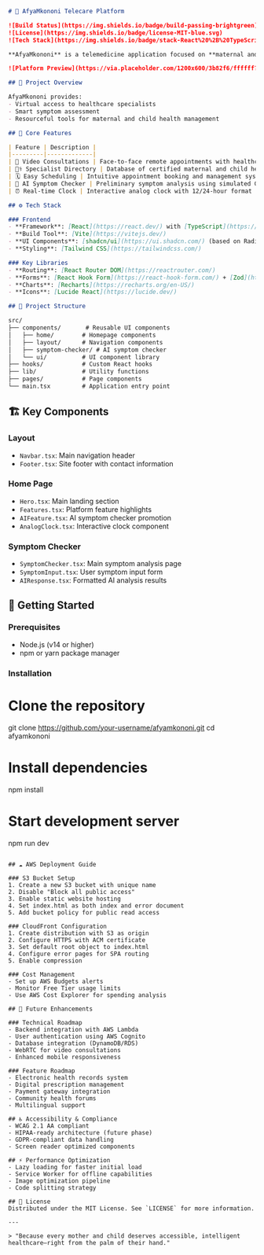 ```markdown
# 🌿 AfyaMkononi Telecare Platform

![Build Status](https://img.shields.io/badge/build-passing-brightgreen)
![License](https://img.shields.io/badge/license-MIT-blue.svg)
![Tech Stack](https://img.shields.io/badge/stack-React%20%2B%20TypeScript%20%2B%20Tailwind-blueviolet)

**AfyaMkononi** is a telemedicine application focused on **maternal and child healthcare**, offering remote consultation services, AI-powered symptom checks, and health education tools.

![Platform Preview](https://via.placeholder.com/1200x600/3b82f6/ffffff?text=AfyaMkononi+Platform+Preview)

## 🚀 Project Overview

AfyaMkononi provides:
- Virtual access to healthcare specialists
- Smart symptom assessment
- Resourceful tools for maternal and child health management

## 🧩 Core Features

| Feature | Description |
|---------|-------------|
| 🎥 Video Consultations | Face-to-face remote appointments with healthcare providers |
| 🧑‍⚕️ Specialist Directory | Database of certified maternal and child health professionals |
| 🗓️ Easy Scheduling | Intuitive appointment booking and management system |
| 🤖 AI Symptom Checker | Preliminary symptom analysis using simulated Gemini AI |
| ⏰ Real-time Clock | Interactive analog clock with 12/24-hour format toggle |

## ⚙️ Tech Stack

### Frontend
- **Framework**: [React](https://react.dev/) with [TypeScript](https://www.typescriptlang.org/)
- **Build Tool**: [Vite](https://vitejs.dev/)
- **UI Components**: [shadcn/ui](https://ui.shadcn.com/) (based on Radix UI)
- **Styling**: [Tailwind CSS](https://tailwindcss.com/)

### Key Libraries
- **Routing**: [React Router DOM](https://reactrouter.com/)
- **Forms**: [React Hook Form](https://react-hook-form.com/) + [Zod](https://zod.dev/)
- **Charts**: [Recharts](https://recharts.org/en-US/)
- **Icons**: [Lucide React](https://lucide.dev/)

## 📂 Project Structure

src/
├── components/       # Reusable UI components
│   ├── home/        # Homepage components
│   ├── layout/      # Navigation components
│   ├── symptom-checker/ # AI symptom checker
│   └── ui/          # UI component library
├── hooks/           # Custom React hooks
├── lib/             # Utility functions
├── pages/           # Page components
└── main.tsx         # Application entry point
```

## 🏗️ Key Components

### Layout
- `Navbar.tsx`: Main navigation header
- `Footer.tsx`: Site footer with contact information

### Home Page
- `Hero.tsx`: Main landing section
- `Features.tsx`: Platform feature highlights
- `AIFeature.tsx`: AI symptom checker promotion
- `AnalogClock.tsx`: Interactive clock component

### Symptom Checker
- `SymptomChecker.tsx`: Main symptom analysis page
- `SymptomInput.tsx`: User symptom input form
- `AIResponse.tsx`: Formatted AI analysis results

## 🚀 Getting Started

### Prerequisites
- Node.js (v14 or higher)
- npm or yarn package manager

### Installation

# Clone the repository
git clone https://github.com/your-username/afyamkononi.git
cd afyamkononi

# Install dependencies
npm install

# Start development server
npm run dev
```

## ☁️ AWS Deployment Guide

### S3 Bucket Setup
1. Create a new S3 bucket with unique name
2. Disable "Block all public access"
3. Enable static website hosting
4. Set index.html as both index and error document
5. Add bucket policy for public read access

### CloudFront Configuration
1. Create distribution with S3 as origin
2. Configure HTTPS with ACM certificate
3. Set default root object to index.html
4. Configure error pages for SPA routing
5. Enable compression

### Cost Management
- Set up AWS Budgets alerts
- Monitor Free Tier usage limits
- Use AWS Cost Explorer for spending analysis

## 🔮 Future Enhancements

### Technical Roadmap
- Backend integration with AWS Lambda
- User authentication using AWS Cognito
- Database integration (DynamoDB/RDS)
- WebRTC for video consultations
- Enhanced mobile responsiveness

### Feature Roadmap
- Electronic health records system
- Digital prescription management
- Payment gateway integration
- Community health forums
- Multilingual support

## ♿ Accessibility & Compliance
- WCAG 2.1 AA compliant
- HIPAA-ready architecture (future phase)
- GDPR-compliant data handling
- Screen reader optimized components

## ⚡ Performance Optimization
- Lazy loading for faster initial load
- Service Worker for offline capabilities
- Image optimization pipeline
- Code splitting strategy

## 📄 License
Distributed under the MIT License. See `LICENSE` for more information.

---

> "Because every mother and child deserves accessible, intelligent healthcare—right from the palm of their hand."
```

